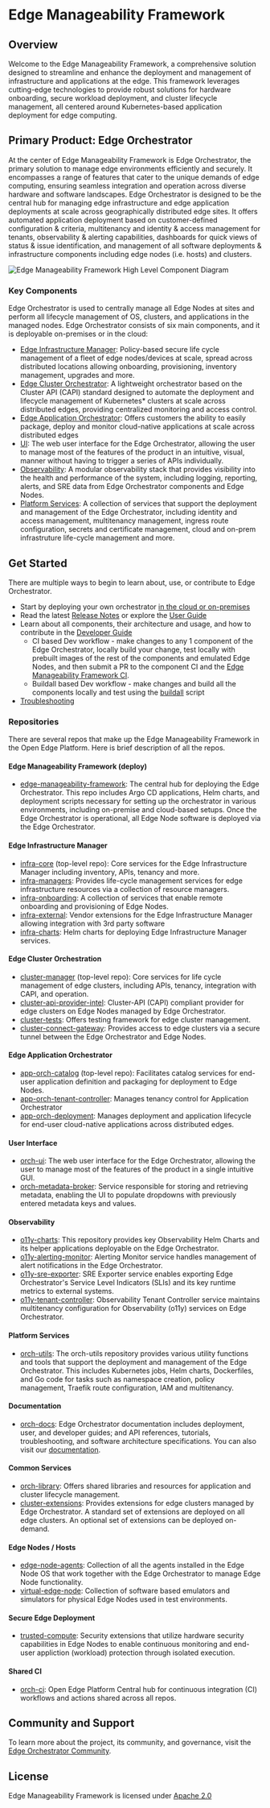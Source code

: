# Edge Manageability Framework

## Overview

Welcome to the Edge Manageability Framework, a comprehensive solution designed
to streamline and enhance the deployment and management of infrastructure and
applications at the edge. This framework leverages cutting-edge technologies to
provide robust solutions for hardware onboarding, secure workload deployment,
and cluster lifecycle management, all centered around Kubernetes-based
application deployment for edge computing.

## Primary Product: Edge Orchestrator

At the center of Edge Manageability Framework is Edge Orchestrator, the primary
solution to manage edge environments efficiently and securely. It encompasses a
range of features that cater to the unique demands of edge computing, ensuring
seamless integration and operation across diverse hardware and software
landscapes. Edge Orchestrator is designed to be the central hub for managing
edge infrastructure and edge application deployments at scale across
geographically distributed edge sites. It offers automated application
deployment based on customer-defined configuration & criteria, multitenancy and
identity & access management for tenants, observability & alerting capabilities,
dashboards for quick views of status & issue identification, and management of
all software deployments & infrastructure components including edge nodes (i.e.
hosts) and clusters.

![Edge Manageability Framework High Level Component Diagram](docs/Edge_Manageability_Framework_Readme_Image.png)

### Key Components

Edge Orchestrator is used to centrally manage all Edge Nodes at sites and perform all lifecycle management of OS, clusters, and applications in the managed nodes. Edge Orchestrator consists of six main components, and it is deployable on-premises or in the cloud:

- [Edge Infrastructure Manager](https://docs.openedgeplatform.intel.com/edge-manage-docs/main/developer_guide/infra_manager/index.html): Policy-based secure life cycle management of a fleet of edge nodes/devices at scale, spread across distributed locations allowing onboarding, provisioning, inventory management, upgrades and more.
- [Edge Cluster Orchestrator](https://docs.openedgeplatform.intel.com/edge-manage-docs/main/developer_guide/cluster_orch/index.html): A lightweight orchestrator based on the Cluster API (CAPI) standard designed to automate the deployment and lifecycle management of Kubernetes* clusters at scale across distributed edges, providing centralized monitoring and access control.
- [Edge Application Orchestrator](https://docs.openedgeplatform.intel.com/edge-manage-docs/main/developer_guide/app_orch/index.html): Offers customers the ability to easily package, deploy and monitor cloud-native applications at scale across distributed edges
- [UI](https://github.com/open-edge-platform/orch-ui): The web user interface for the Edge Orchestrator, allowing the user to manage most of the features of the product in an intuitive, visual, manner without having to trigger a series of APIs individually.
- [Observability](https://docs.openedgeplatform.intel.com/edge-manage-docs/main/developer_guide/observability/index.html): A modular observability stack that provides visibility into the health and performance of the system, including logging, reporting, alerts, and SRE data from Edge Orchestrator components and Edge Nodes.
- [Platform Services](https://docs.openedgeplatform.intel.com/edge-manage-docs/main/developer_guide/platform/index.html): A collection of services that support the deployment and management of the Edge Orchestrator, including identity and access management, multitenancy management, ingress route configuration, secrets and certificate management, cloud and on-prem infrastruture life-cycle management and more.

## Get Started

There are multiple ways to begin to learn about, use, or contribute to Edge
Orchestrator.

- Start by deploying your own
  orchestrator [in the cloud or on-premises](https://github.com/open-edge-platform/orch-docs/blob/main/docs/deployment_guide/index.rst)
- Read the
  latest [Release Notes](https://github.com/open-edge-platform/orch-docs/blob/main/docs/release_notes/index.rst)
  or explore
  the [User Guide](https://github.com/open-edge-platform/orch-docs/blob/main/docs/user_guide/index.rst)
- Learn about all components, their architecture and usage, and how to contribute in
  the [Developer Guide](https://docs.openedgeplatform.intel.com/edge-manage-docs/main/developer_guide/index.html)
   - CI based Dev workflow - make changes to any 1 component of the Edge Orchestrator, locally build your change, test locally with prebuilt images of the rest of the components and emulated Edge Nodes, and then submit a PR to the component CI and the [Edge Manageability Framework CI](https://github.com/open-edge-platform/edge-manageability-framework/actions).
   - Buildall based Dev workflow - make changes and build all the components locally and test using the [buildall](https://github.com/open-edge-platform/edge-manageability-framework/tree/main/buildall) script
- [Troubleshooting](https://docs.openedgeplatform.intel.com/edge-manage-docs/main/developer_guide/troubleshooting/index.html)


###  Repositories

There are several repos that make up the Edge Manageability Framework in the Open Edge Platform.
Here is brief description of all the repos.

#### Edge Manageability Framework (deploy)

- [edge-manageability-framework](https://github.com/open-edge-platform/edge-manageability-framework):
  The central hub for deploying the Edge Orchestrator. This repo includes Argo CD
  applications, Helm charts, and deployment scripts necessary for setting up the
  orchestrator in various environments, including on-premise and cloud-based
  setups. Once the Edge Orchestrator is operational, all Edge Node software is deployed via the Edge Orchestrator.

#### Edge Infrastructure Manager

- [infra-core](https://github.com/open-edge-platform/infra-core) (top-level repo): Core services
  for the Edge Infrastructure Manager including inventory, APIs, tenancy and more.
- [infra-managers](https://github.com/open-edge-platform/infra-managers):
  Provides life-cycle management services for edge infrastructure resources via a collection of resource managers.
- [infra-onboarding](https://github.com/open-edge-platform/infra-onboarding):
  A collection of services that enable remote onboarding and provisioning of Edge Nodes.
- [infra-external](https://github.com/open-edge-platform/infra-external):
  Vendor extensions for the Edge Infrastructure Manager allowing integration with 3rd party software
- [infra-charts](https://github.com/open-edge-platform/infra-charts): Helm
  charts for deploying Edge Infrastructure Manager services.

#### Edge Cluster Orchestration

- [cluster-manager](https://github.com/open-edge-platform/cluster-manager) (top-level repo):
  Core services for life cycle management of edge clusters, including APIs, tenancy, integration with CAPI, and operation.
- [cluster-api-provider-intel](https://github.com/open-edge-platform/cluster-api-provider-intel):
  Cluster-API (CAPI) compliant provider for edge clusters on Edge Nodes managed by Edge Orchestrator.
- [cluster-tests](https://github.com/open-edge-platform/cluster-tests): Offers
  testing framework for edge cluster management.
- [cluster-connect-gateway](https://github.com/open-edge-platform/cluster-connect-gateway):
  Provides access to edge clusters via a secure tunnel between the Edge Orchestrator and Edge Nodes.

#### Edge Application Orchestrator

- [app-orch-catalog](https://github.com/open-edge-platform/app-orch-catalog) (top-level repo):
  Facilitates catalog services for end-user application definition and packaging for deployment to Edge Nodes.
- [app-orch-tenant-controller](https://github.com/open-edge-platform/app-orch-tenant-controller):
  Manages tenancy control for Application Orchestrator
- [app-orch-deployment](https://github.com/open-edge-platform/app-orch-deployment):
  Manages deployment and application lifecycle for end-user cloud-native
  applications across distributed edges.

#### User Interface

- [orch-ui](https://github.com/open-edge-platform/orch-ui): The web user interface for the Edge Orchestrator, allowing the user to manage most of the features of the product in a single intuitive GUI.
- [orch-metadata-broker](https://github.com/open-edge-platform/orch-metadata-broker):
  Service responsible for storing and retrieving metadata, enabling the UI to populate dropdowns with previously entered metadata keys and values.

#### Observability

- [o11y-charts](https://github.com/open-edge-platform/o11y-charts): This
  repository provides key Observability Helm Charts and its helper applications
  deployable on the Edge Orchestrator.
- [o11y-alerting-monitor](https://github.com/open-edge-platform/o11y-alerting-monitor):
  Alerting Monitor service handles management of alert notifications in the Edge
  Orchestrator.
- [o11y-sre-exporter](https://github.com/open-edge-platform/o11y-sre-exporter):
  SRE Exporter service enables exporting Edge Orchestrator's Service Level
  Indicators (SLIs) and its key runtime metrics to external systems.
- [o11y-tenant-controller](https://github.com/open-edge-platform/o11y-tenant-controller):
  Observability Tenant Controller service maintains multitenancy configuration
  for Observability (o11y) services on Edge Orchestrator.

#### Platform Services

- [orch-utils](https://github.com/open-edge-platform/orch-utils): The orch-utils
  repository provides various utility functions and tools that support the
  deployment and management of the Edge Orchestrator. This includes Kubernetes
  jobs, Helm charts, Dockerfiles, and Go code for tasks such as namespace
  creation, policy management, Traefik route configuration, IAM and multitenancy.

#### Documentation

- [orch-docs](https://github.com/open-edge-platform/orch-docs): Edge
  Orchestrator documentation includes deployment, user, and developer guides; and API references, tutorials, troubleshooting, and
  software architecture specifications. You can also visit our
  [documentation](https://docs.openedgeplatform.intel.com/edge-manage-docs/main/developer_guide/contributor_guide/index.html).

#### Common Services

- [orch-library](https://github.com/open-edge-platform/orch-library): Offers
  shared libraries and resources for application and cluster lifecycle
  management.
- [cluster-extensions](https://github.com/open-edge-platform/cluster-extensions):
  Provides extensions for edge clusters managed by Edge Orchestrator. A standard set of extensions are deployed on all edge clusters.
  An optional set of extensions can be deployed on-demand.

#### Edge Nodes / Hosts

- [edge-node-agents](https://github.com/open-edge-platform/edge-node-agents):
  Collection of all the agents installed in the Edge Node OS that work together with the Edge Orchestrator to manage Edge Node functionality.
- [virtual-edge-node](https://github.com/open-edge-platform/virtual-edge-node):
  Collection of software based emulators and simulators for physical Edge Nodes used in test environments.

#### Secure Edge Deployment

- [trusted-compute](https://github.com/open-edge-platform/trusted-compute):
  Security extensions that utilize hardware security capabilities in Edge Nodes to enable continuous monitoring
  and end-user appliction (workload) protection through isolated execution.

#### Shared CI

- [orch-ci](https://github.com/open-edge-platform/orch-ci): Open Edge Platform
  Central hub for continuous integration (CI) workflows and actions shared across all repos.

## Community and Support

To learn more about the project, its community, and governance, visit
the [Edge Orchestrator Community](https://github.com/open-edge-platform).

## License

Edge Manageability Framework is licensed
under [Apache 2.0](http://www.apache.org/licenses/LICENSE-2.0)
